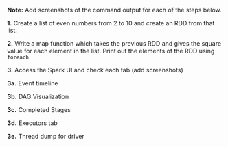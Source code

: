 **Note:** Add screenshots of the command output for each of the steps below.


**1.** Create a list of even numbers from 2 to 10 and create an RDD from that list.

**2.** Write a map function which takes the previous RDD and gives the square value for each element in the list. Print out the elements of the RDD using `foreach`

**3.** Access the Spark UI and check each tab (add screenshots)

**3a.** Event timeline

**3b.** DAG Visualization

**3c.** Completed Stages

**3d.** Executors tab

**3e.** Thread dump for driver
